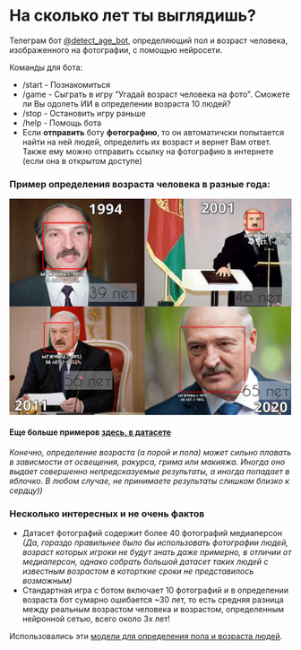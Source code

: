 # На сколько лет ты выглядишь?
Телеграм бот [@detect_age_bot](https://t.me/detect_age_bot "Телеграм"), определяющий пол и возраст человека, изображенного на фотографии, с помощью нейросети.

Команды для бота:
* /start - Познакомиться
* /game - Сыграть в игру "Угадай возраст человека на фото". Сможете ли Вы одолеть ИИ в определении возраста 10 людей? 
* /stop - Остановить игру раньше
* /help - Помощь бота
* Если **отправить** боту **фотографию**, то он автоматичски попытается найти на ней людей, определить их возраст и вернет Вам ответ. Также ему можно отправить ссылку на фотографию в интернете (если она в открытом доступе)

### Пример определения возраста человека в разные года:
![Пример](/example.jpg)
#### Еще больше примеров [здесь, в датасете](/dataset "Мой датасет")

*Конечно, определение возраста (а порой и пола) может сильно плавать в зависмости от освещения, ракурса, грима или макияжа. Иногда оно выдает совершенно непредсказуемые результаты, а иногда попадает в яблочко. В любом случае, не принимаете результаты слишком близко к сердцу))*

### Несколько интересных и не очень фактов
* Датасет фотографий содержит более 40 фотографий медиаперсон *(Да, гораздо правильнее было бы использовать фотографии людей, возраст которых игроки не будут знать даже примерно, в отличии от медиаперсон, однако собрать большой датасет таких людей с известным возрастом в которткие сроки не представилось возможным)*
* Стандартная игра с ботом включает 10 фотографий и в определении возраста бот сумарно ошибается ~30 лет, то есть средняя разница между реальным возрастом человека и возрастом, определенным нейронной сетью, всего около 3х лет!

Использовались эти [модели для определения пола и возраста людей](https://github.com/davisking/dlib-models "GitHub репозиторий"). 
